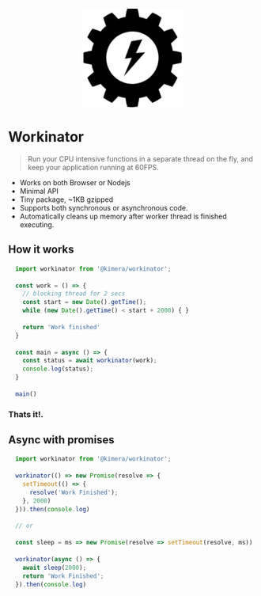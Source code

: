 <p align="center" ><img src="logo.png" width="200"/></p>

# Workinator
> Run your CPU intensive functions in a separate thread on the fly, and keep your application running at 60FPS.

- Works on both Browser or Nodejs
- Minimal API
- Tiny package, ~1KB gzipped
- Supports both synchronous or asynchronous code.
- Automatically cleans up memory after worker thread is finished executing.

## How it works
```javascript
  import workinator from '@kimera/workinator';

  const work = () => {
    // blocking thread for 2 secs
    const start = new Date().getTime();
    while (new Date().getTime() < start + 2000) { }

    return 'Work finished'
  }

  const main = async () => {
    const status = await workinator(work);
    console.log(status);
  }

  main()
```

### Thats it!.

## Async with promises

```javascript
  import workinator from '@kimera/workinator';

  workinator(() => new Promise(resolve => {
    setTimeout(() => {
      resolve('Work Finished');
    }, 2000)
  })).then(console.log)

  // or

  const sleep = ms => new Promise(resolve => setTimeout(resolve, ms))

  workinator(async () => {
    await sleep(2000);
    return 'Work Finished';
  }).then(console.log)
```